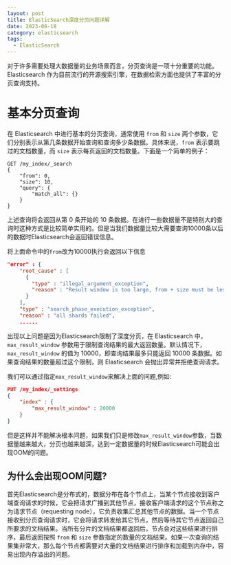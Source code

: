 ```yaml
---
layout: post
title: ElasticSearch深度分页问题详解
date: 2023-06-18 
category: elasticsearch
tags:
  - ElasticSearch 
---
```


对于许多需要处理大数据量的业务场景而言，分页查询是一项十分重要的功能。Elasticsearch 作为目前流行的开源搜索引擎，在数据检索方面也提供了丰富的分页查询支持。

# 基本分页查询

在 Elasticsearch 中进行基本的分页查询，通常使用 `from` 和 `size` 两个参数，它们分别表示从第几条数据开始查询和查询多少条数据。具体来说，`from` 表示要跳过的文档数量，而 `size` 表示每页返回的文档数量。下面是一个简单的例子：

```
GET /my_index/_search
{
    "from": 0,
    "size": 10,
    "query": {
        "match_all": {}
    }
}
```

上述查询将会返回从第 0 条开始的 10 条数据。在进行一些数据量不是特别大的查询时这种方式是比较简单实用的。但是当我们数据量比较大需要查询10000条以后的数据时Elasticsearch会返回错误信息。

将上面命令中的`from`改为10000执行会返回以下信息

```json
"error" : {
    "root_cause" : [
      {
        "type" : "illegal_argument_exception",
        "reason" : "Result window is too large, from + size must be less than or equal to: [10000] but was [10010]. See the scroll api for a more efficient way to request large data sets. This limit can be set by changing the [index.max_result_window] index level setting."
      }
    ],
    "type" : "search_phase_execution_exception",
    "reason" : "all shards failed",
    ......
```

出现以上问题是因为Elasticsearch限制了深度分页，在 Elasticsearch 中，`max_result_window` 参数用于限制查询结果的最大返回数量。默认情况下，`max_result_window` 的值为 10000，即查询结果最多只能返回 10000 条数据。如果查询结果的数量超过这个限制，则 Elasticsearch 会抛出异常并拒绝查询请求。

 我们可以通过指定`max_result_window`来解决上面的问题,例如:

```json
PUT /my_index/_settings
{ 
    "index" : { 
        "max_result_window" : 20000
    }
}
```

但是这样并不能解决根本问题，如果我们只是修改`max_result_window`参数，当数据量越来越大，分页也越来越深，达到一定数据量的时候Elasticsearch可能会出现OOM的问题。

## 为什么会出现OOM问题?

首先Elasticsearch是分布式的，数据分布在各个节点上，当某个节点接收到客户端查询请求的时候，它会把请求广播到其他节点，接收客户端请求的这个节点称之为请求节点（requesting node），它负责收集汇总其他节点的数据。当一个节点接收到分页查询请求时，它会将请求转发给其它节点，然后等待其它节点返回自己所要求的文档结果。当所有分片的文档结果都返回后，节点会对这些结果进行排序，最后返回按照 `from` 和 `size` 参数指定的数量的文档结果。如果一次查询的结果集非常大，那么每个节点都需要对大量的文档结果进行排序和加载到内存中，容易出现内存溢出的问题。
